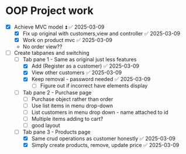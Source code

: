 # OOP Project work

- [x] Achieve MVC model ⏫ ✅ 2025-03-09
	- [x] Fix up original with customers,view and controller ✅ 2025-03-09
	- [x] Work on product mvc ✅ 2025-03-09
	- No order view??
- [ ] Create tabpanes and switching
	- [ ] Tab pane 1 - Same as original just less features
		- [x] Add (Register as a customer) ✅ 2025-03-09
		- [x] View other customers ✅ 2025-03-09
		- [x] Keep removal - password needed ✅ 2025-03-09
			- [ ] Figure out if incorrect have elements display 
	- [ ] Tab pane 2 - Purchase page
		- [ ] Purchase object rather than order
		- [ ] Use list items in menu drop-down 
		- [ ] List customers in menu drop down - name attached to id 
		- [ ] Multiple items adding to cart?
		- [ ] good layout
	- [ ] Tab pane 3 - Products page
		- [x] Same crud operations as customer honestly ✅ 2025-03-09
		- [x] Simply create products, remove, update price ✅ 2025-03-09